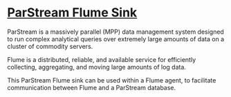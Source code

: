 # [ParStream Flume Sink](http://www.parstream.com)

ParStream is a massively parallel (MPP) data management system
designed to run complex analytical queries
over extremely large amounts of data on a cluster of commodity servers.

Flume is a distributed, reliable, and available service for efficiently collecting, aggregating,
and moving large amounts of log data.

This ParStream Flume sink can be used within a Flume agent, to facilitate communication between Flume and a ParStream database.

